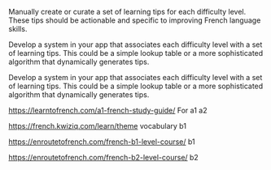 Manually create or curate a set of learning tips for each difficulty level.
These tips should be actionable and specific to improving French language skills.


Develop a system in your app that associates each difficulty level with a set of learning tips.
This could be a simple lookup table or a more sophisticated algorithm that dynamically generates tips.

Develop a system in your app that associates each difficulty level with a set of learning tips. 
This could be a simple lookup table or a more sophisticated algorithm that dynamically generates tips.

https://learntofrench.com/a1-french-study-guide/ For a1 a2

https://french.kwiziq.com/learn/theme vocabulary b1

https://enroutetofrench.com/french-b1-level-course/ b1

https://enroutetofrench.com/french-b2-level-course/ b2



